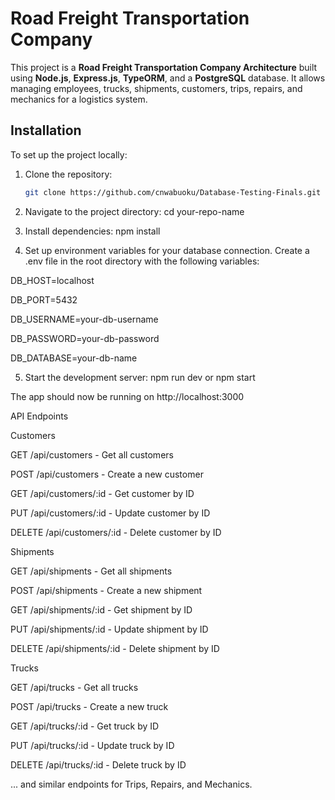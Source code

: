 # Road Freight Transportation Company 

This project is a **Road Freight Transportation Company Architecture** built using **Node.js**, **Express.js**, **TypeORM**, and a **PostgreSQL** database. It allows managing employees, trucks, shipments, customers, trips, repairs, and mechanics for a logistics system.

## Installation

To set up the project locally:

1. Clone the repository:

   ```bash
   git clone https://github.com/cnwabuoku/Database-Testing-Finals.git

2. Navigate to the project directory: cd your-repo-name

3. Install dependencies: npm install

4. Set up environment variables for your database connection. Create a .env file in the root directory with the following variables: 

DB_HOST=localhost

DB_PORT=5432

DB_USERNAME=your-db-username

DB_PASSWORD=your-db-password

DB_DATABASE=your-db-name

5. Start the development server: npm run dev  or   npm start


The app should now be running on http://localhost:3000

API Endpoints

Customers

GET /api/customers - Get all customers

POST /api/customers - Create a new customer

GET /api/customers/:id - Get customer by ID

PUT /api/customers/:id - Update customer by ID

DELETE /api/customers/:id - Delete customer by ID

Shipments

GET /api/shipments - Get all shipments

POST /api/shipments - Create a new shipment

GET /api/shipments/:id - Get shipment by ID

PUT /api/shipments/:id - Update shipment by ID

DELETE /api/shipments/:id - Delete shipment by ID

Trucks

GET /api/trucks - Get all trucks

POST /api/trucks - Create a new truck

GET /api/trucks/:id - Get truck by ID

PUT /api/trucks/:id - Update truck by ID

DELETE /api/trucks/:id - Delete truck by ID

... and similar endpoints for Trips, Repairs, and Mechanics.